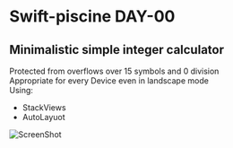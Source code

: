 # Swift-piscine DAY-00

## Minimalistic simple integer calculator 
Protected from overflows over 15 symbols and 0 division  
Appropriate for every Device even in landscape mode  
Using:
- StackViews
- AutoLayuot

![ScreenShot](calculator.gif)
